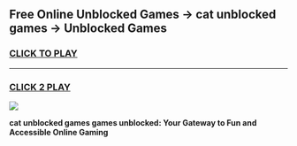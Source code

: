
## Free Online Unblocked Games → cat unblocked games → Unblocked Games
<h3>
<a href="https://premium.freeplayer.one?title=cat_unblocked_games&ref=21F">CLICK TO PLAY</a></h3>
<hr>

<h3>
<a href="https://premium.freeplayer.one?title=cat_unblocked_games&ref=21F">CLICK 2 PLAY</a>
  
</h3>

<a href="https://premium.freeplayer.one?title=cat_unblocked_games&ref=21F/"><img src="https://clearcache.store/games.png"></a>


**cat unblocked games games unblocked: Your Gateway to Fun and Accessible Online Gaming**
